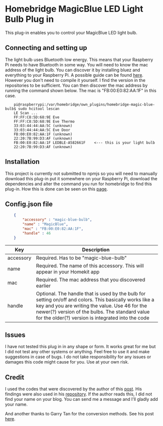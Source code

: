 

# Homebridge MagicBlue LED Light Bulb Plug in

This plug-in enables you to control your MagicBlue LED light bulb.

## Connecting and setting up

The light bulb uses Bluetooth low energy. This means that your Raspberry Pi needs to have Bluetooth in some way. You will need to know the mac address of the light bulb. You can discover it by installing bluez and everything to your Raspberry Pi. A possible guide can be found [here](http://www.elinux.org/RPi_Bluetooth_LE). However you don't need to compile it yourself. I find the version in the repositories to be sufficient. You can then discover the mac address by running the command shown below. The mac is "FB:00:E0:82:AA:1F" in this case.

```
	pi@raspberrypi:/var/homebridge/own_plugins/homebridge-magic-blue-bulb$ sudo hcitool lescan
	LE Scan ...
	FF:FF:C8:5D:68:9E Eve
	FF:FF:C8:5D:68:9E Eve Thermo
	33:03:44:44:AA:5C (unknown)
	33:03:44:44:AA:5C Eve Door
	FB:00:E0:82:AA:1F (unknown)
	22:20:7B:99:D3:AF (unknown)
	FB:00:E0:82:AA:1F LEDBLE-A582661F    <--- this is your light bulb
	22:20:7B:99:D3:AF (unknown)
```

## Installation

This project is currently not submitted to npmjs so you will need to manually download this plug-in put it somewhere on your Raspberry Pi, download the dependencies and alter the command you run for homebridge to find this plug-in. How this is done can be seen on this [page](https://github.com/nfarina/homebridge).

## Config.json file

```json
	{
	    "accessory" : "magic-blue-bulb",
	    "name" : "MagicBlue",
	    "mac" : "FB:00:E0:82:AA:1F",
	    "handle" : 46
	}
```

| Key           | Description                                                                        |
|---------------|------------------------------------------------------------------------------------|
| accessory     | Required. Has to be "magic-blue-bulb"                                             |
| name          | Required. The name of this accessory. This will appear in your Homekit app         |
| mac           | Required. The mac address that you discovered earlier                              |
| handle           | Optional. The handle that is used by the bulb for setting on/off and colors. This basically works like a key and you are writing the value. Use 46 for the newer(?) version of the bulbs. The standard value for the older(?) version is integrated into the code                                |

## Issues
I have not tested this plug in in any shape or form. It works great for me but I did not test any other systems or anything. Feel free to use it and make suggestions in case of bugs. I do not take responsibility for any issues or damages this code might cause for you. Use at your own risk.

## Credit

I used the codes that were discovered by the author of this [post](https://bene.tweakblogs.net/blog/12447/connect-a-bluetooth-lightbulb-to-philips-hue). His findings were also used in his [repository](https://github.com/b0tting/magicbluehue). If the author reads this, I did not find your name on your blog. You can send me a message and I'll gladly add your name.

And another thanks to Garry Tan for the conversion methods. See his post [here](http://axonflux.com/handy-rgb-to-hsl-and-rgb-to-hsv-color-model-c).
